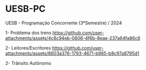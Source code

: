 # UESB-PC

UESB - Programação Concorrente (3ºSemestre) / 2024

1- Problema dos trens
https://github.com/user-attachments/assets/4c8c94eb-0606-4f6b-8eae-237a64fa86c6







2- Leitores/Escritores
https://github.com/user-attachments/assets/8603a376-1793-4671-b965-b8c97a8795d1







2- Trânsito Autônomo
